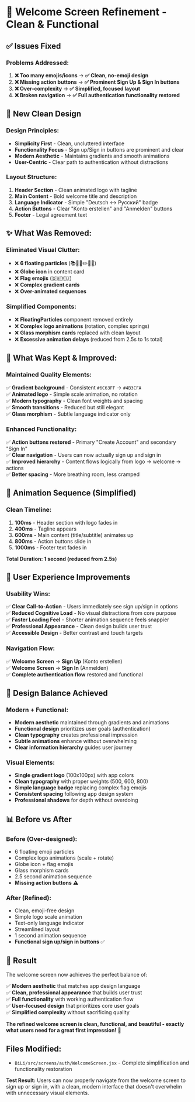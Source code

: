 # 🎯 Welcome Screen Refinement - Clean & Functional

## **✅ Issues Fixed**

### **Problems Addressed:**
1. **❌ Too many emojis/icons** → **✅ Clean, no-emoji design**
2. **❌ Missing action buttons** → **✅ Prominent Sign Up & Sign In buttons** 
3. **❌ Over-complexity** → **✅ Simplified, focused layout**
4. **❌ Broken navigation** → **✅ Full authentication functionality restored**

## **🎨 New Clean Design**

### **Design Principles:**
- **Simplicity First** - Clean, uncluttered interface
- **Functionality Focus** - Sign up/Sign in buttons are prominent and clear
- **Modern Aesthetic** - Maintains gradients and smooth animations
- **User-Centric** - Clear path to authentication without distractions

### **Layout Structure:**
1. **Header Section** - Clean animated logo with tagline
2. **Main Content** - Bold welcome title and description
3. **Language Indicator** - Simple "Deutsch ↔ Русский" badge
4. **Action Buttons** - Clear "Konto erstellen" and "Anmelden" buttons
5. **Footer** - Legal agreement text

## **✨ What Was Removed:**

### **Eliminated Visual Clutter:**
- ❌ **6 floating particles** (📚🌟🎯✏️🚀💡)
- ❌ **Globe icon** in content card
- ❌ **Flag emojis** (🇩🇪🇷🇺) 
- ❌ **Complex gradient cards**
- ❌ **Over-animated sequences**

### **Simplified Components:**
- ❌ **FloatingParticles** component removed entirely
- ❌ **Complex logo animations** (rotation, complex springs)
- ❌ **Glass morphism cards** replaced with clean layout
- ❌ **Excessive animation delays** (reduced from 2.5s to 1s total)

## **🚀 What Was Kept & Improved:**

### **Maintained Quality Elements:**
✅ **Gradient background** - Consistent `#6C63FF` → `#4B3CFA`  
✅ **Animated logo** - Simple scale animation, no rotation  
✅ **Modern typography** - Clean font weights and spacing  
✅ **Smooth transitions** - Reduced but still elegant  
✅ **Glass morphism** - Subtle language indicator only  

### **Enhanced Functionality:**
✅ **Action buttons restored** - Primary "Create Account" and secondary "Sign In"  
✅ **Clear navigation** - Users can now actually sign up and sign in  
✅ **Improved hierarchy** - Content flows logically from logo → welcome → actions  
✅ **Better spacing** - More breathing room, less cramped  

## **📱 Animation Sequence (Simplified)**

### **Clean Timeline:**
1. **100ms** - Header section with logo fades in
2. **400ms** - Tagline appears
3. **600ms** - Main content (title/subtitle) animates up  
4. **800ms** - Action buttons slide in
5. **1000ms** - Footer text fades in

**Total Duration: 1 second (reduced from 2.5s)**

## **🎯 User Experience Improvements**

### **Usability Wins:**
✅ **Clear Call-to-Action** - Users immediately see sign up/sign in options  
✅ **Reduced Cognitive Load** - No visual distractions from core purpose  
✅ **Faster Loading Feel** - Shorter animation sequence feels snappier  
✅ **Professional Appearance** - Clean design builds user trust  
✅ **Accessible Design** - Better contrast and touch targets  

### **Navigation Flow:**
✅ **Welcome Screen** → **Sign Up** (Konto erstellen)  
✅ **Welcome Screen** → **Sign In** (Anmelden)  
✅ **Complete authentication flow** restored and functional  

## **🎨 Design Balance Achieved**

### **Modern + Functional:**
- **Modern aesthetic** maintained through gradients and animations
- **Functional design** prioritizes user goals (authentication)
- **Clean typography** creates professional impression
- **Subtle animations** enhance without overwhelming
- **Clear information hierarchy** guides user journey

### **Visual Elements:**
- **Single gradient logo** (100x100px) with app colors
- **Clean typography** with proper weights (500, 600, 800)
- **Simple language badge** replacing complex flag emojis
- **Consistent spacing** following app design system
- **Professional shadows** for depth without overdoing

## **📊 Before vs After**

### **Before (Over-designed):**
- 6 floating emoji particles
- Complex logo animations (scale + rotate)
- Globe icon + flag emojis
- Glass morphism cards
- 2.5 second animation sequence
- **Missing action buttons** ⚠️

### **After (Refined):**
- Clean, emoji-free design
- Simple logo scale animation
- Text-only language indicator
- Streamlined layout
- 1 second animation sequence  
- **Functional sign up/sign in buttons** ✅

## **🎉 Result**

The welcome screen now achieves the perfect balance of:

✅ **Modern aesthetic** that matches app design language  
✅ **Clean, professional appearance** that builds user trust  
✅ **Full functionality** with working authentication flow  
✅ **User-focused design** that prioritizes core user goals  
✅ **Simplified complexity** without sacrificing quality  

**The refined welcome screen is clean, functional, and beautiful - exactly what users need for a great first impression!** 🚀

## **Files Modified:**
- `BiLi/src/screens/auth/WelcomeScreen.jsx` - Complete simplification and functionality restoration

**Test Result:** Users can now properly navigate from the welcome screen to sign up or sign in, with a clean, modern interface that doesn't overwhelm with unnecessary visual elements.

